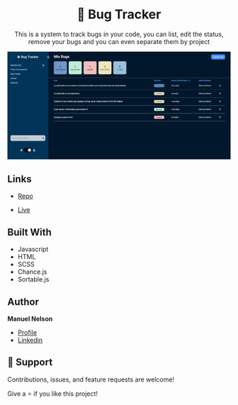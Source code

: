 <h1 align="center">🐞 Bug Tracker</h1>

<p align="center">This is a system to track bugs in your code, you can list, edit the status, remove your bugs and you can even separate them by project</p>

![](/screenshot.JPG)

## Links

- [Repo](https://github.com/ManuelNelson7/bug-tracker)

- [Live](https://manuelnelson7.github.io/bug-tracker/)

## Built With

- Javascript
- HTML
- SCSS
- Chance.js
- Sortable.js

## Author

**Manuel Nelson**

- [Profile](https://github.com/ManuelNelson7 "Manuel Nelson")
- [Linkedin](https://www.linkedin.com/in/manuelnelson7/ "Hi!")

## 🤝 Support

Contributions, issues, and feature requests are welcome!

Give a ⭐️ if you like this project!
